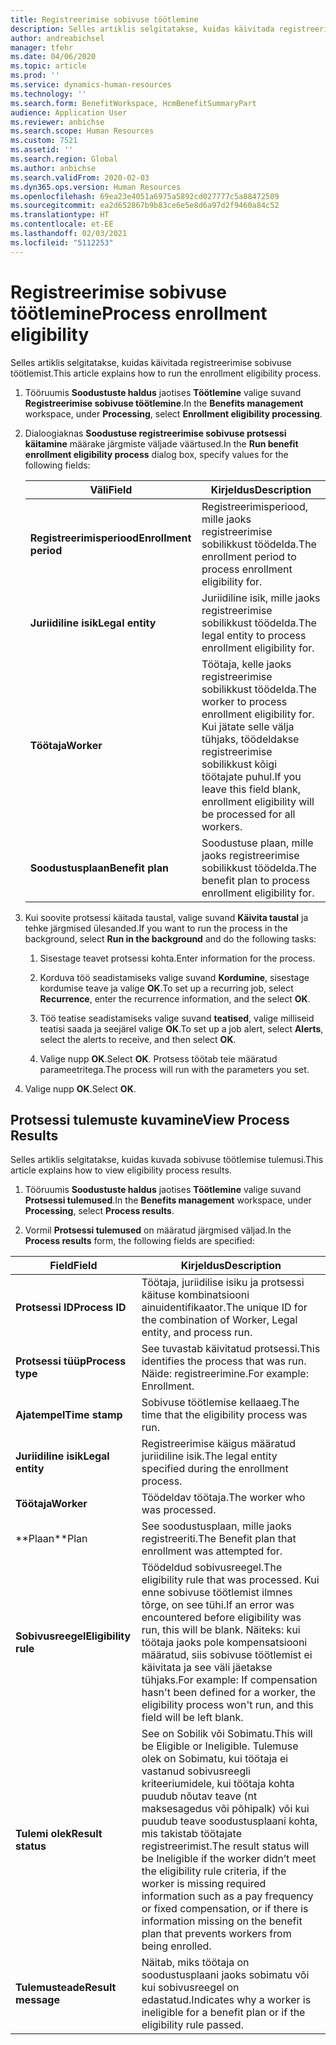 ```yaml
---
title: Registreerimise sobivuse töötlemine
description: Selles artiklis selgitatakse, kuidas käivitada registreerimise sobivuse töötlemist.
author: andreabichsel
manager: tfehr
ms.date: 04/06/2020
ms.topic: article
ms.prod: ''
ms.service: dynamics-human-resources
ms.technology: ''
ms.search.form: BenefitWorkspace, HcmBenefitSummaryPart
audience: Application User
ms.reviewer: anbichse
ms.search.scope: Human Resources
ms.custom: 7521
ms.assetid: ''
ms.search.region: Global
ms.author: anbichse
ms.search.validFrom: 2020-02-03
ms.dyn365.ops.version: Human Resources
ms.openlocfilehash: 69ea23e4051a6975a5892cd027777c5a88472509
ms.sourcegitcommit: ea2d652867b9b83ce6e5e8d6a97d2f9460a84c52
ms.translationtype: HT
ms.contentlocale: et-EE
ms.lasthandoff: 02/03/2021
ms.locfileid: "5112253"
---
```

# <a name="process-enrollment-eligibility"></a><span data-ttu-id="7f4c5-103">Registreerimise sobivuse töötlemine</span><span class="sxs-lookup"><span data-stu-id="7f4c5-103">Process enrollment eligibility</span></span>

<span data-ttu-id="7f4c5-104">Selles artiklis selgitatakse, kuidas käivitada registreerimise sobivuse töötlemist.</span><span class="sxs-lookup"><span data-stu-id="7f4c5-104">This article explains how to run the enrollment eligibility process.</span></span>

1. <span data-ttu-id="7f4c5-105">Tööruumis **Soodustuste haldus** jaotises **Töötlemine** valige suvand **Registreerimise sobivuse töötlemine**.</span><span class="sxs-lookup"><span data-stu-id="7f4c5-105">In the **Benefits management** workspace, under **Processing**, select **Enrollment eligibility processing**.</span></span>

2. <span data-ttu-id="7f4c5-106">Dialoogiaknas **Soodustuse registreerimise sobivuse protsessi käitamine** määrake järgmiste väljade väärtused.</span><span class="sxs-lookup"><span data-stu-id="7f4c5-106">In the **Run benefit enrollment eligibility process** dialog box, specify values for the following fields:</span></span>

   | <span data-ttu-id="7f4c5-107">Väli</span><span class="sxs-lookup"><span data-stu-id="7f4c5-107">Field</span></span> | <span data-ttu-id="7f4c5-108">Kirjeldus</span><span class="sxs-lookup"><span data-stu-id="7f4c5-108">Description</span></span> |
   | --- | --- |
   | <span data-ttu-id="7f4c5-109">**Registreerimisperiood**</span><span class="sxs-lookup"><span data-stu-id="7f4c5-109">**Enrollment period**</span></span> | <span data-ttu-id="7f4c5-110">Registreerimisperiood, mille jaoks registreerimise sobilikkust töödelda.</span><span class="sxs-lookup"><span data-stu-id="7f4c5-110">The enrollment period to process enrollment eligibility for.</span></span> |
   | <span data-ttu-id="7f4c5-111">**Juriidiline isik**</span><span class="sxs-lookup"><span data-stu-id="7f4c5-111">**Legal entity**</span></span> | <span data-ttu-id="7f4c5-112">Juriidiline isik, mille jaoks registreerimise sobilikkust töödelda.</span><span class="sxs-lookup"><span data-stu-id="7f4c5-112">The legal entity to process enrollment eligibility for.</span></span> |
   | <span data-ttu-id="7f4c5-113">**Töötaja**</span><span class="sxs-lookup"><span data-stu-id="7f4c5-113">**Worker**</span></span> | <span data-ttu-id="7f4c5-114">Töötaja, kelle jaoks registreerimise sobilikkust töödelda.</span><span class="sxs-lookup"><span data-stu-id="7f4c5-114">The worker to process enrollment eligibility for.</span></span> <span data-ttu-id="7f4c5-115">Kui jätate selle välja tühjaks, töödeldakse registreerimise sobilikkust kõigi töötajate puhul.</span><span class="sxs-lookup"><span data-stu-id="7f4c5-115">If you leave this field blank, enrollment eligibility will be processed for all workers.</span></span> |
   | <span data-ttu-id="7f4c5-116">**Soodustusplaan**</span><span class="sxs-lookup"><span data-stu-id="7f4c5-116">**Benefit plan**</span></span> | <span data-ttu-id="7f4c5-117">Soodustuse plaan, mille jaoks registreerimise sobilikkust töödelda.</span><span class="sxs-lookup"><span data-stu-id="7f4c5-117">The benefit plan to process enrollment eligibility for.</span></span>

3. <span data-ttu-id="7f4c5-118">Kui soovite protsessi käitada taustal, valige suvand **Käivita taustal** ja tehke järgmised ülesanded.</span><span class="sxs-lookup"><span data-stu-id="7f4c5-118">If you want to run the process in the background, select **Run in the background** and do the following tasks:</span></span>

   1. <span data-ttu-id="7f4c5-119">Sisestage teavet protsessi kohta.</span><span class="sxs-lookup"><span data-stu-id="7f4c5-119">Enter information for the process.</span></span>

   2. <span data-ttu-id="7f4c5-120">Korduva töö seadistamiseks valige suvand **Kordumine**, sisestage kordumise teave ja valige **OK**.</span><span class="sxs-lookup"><span data-stu-id="7f4c5-120">To set up a recurring job, select **Recurrence**, enter the recurrence information, and the select **OK**.</span></span>

   3. <span data-ttu-id="7f4c5-121">Töö teatise seadistamiseks valige suvand **teatised**, valige milliseid teatisi saada ja seejärel valige **OK**.</span><span class="sxs-lookup"><span data-stu-id="7f4c5-121">To set up a job alert, select **Alerts**, select the alerts to receive, and then select **OK**.</span></span>

   4. <span data-ttu-id="7f4c5-122">Valige nupp **OK**.</span><span class="sxs-lookup"><span data-stu-id="7f4c5-122">Select **OK**.</span></span> <span data-ttu-id="7f4c5-123">Protsess töötab teie määratud parameetritega.</span><span class="sxs-lookup"><span data-stu-id="7f4c5-123">The process will run with the parameters you set.</span></span>

4. <span data-ttu-id="7f4c5-124">Valige nupp **OK**.</span><span class="sxs-lookup"><span data-stu-id="7f4c5-124">Select **OK**.</span></span>

## <a name="view-process-results"></a><span data-ttu-id="7f4c5-125">Protsessi tulemuste kuvamine</span><span class="sxs-lookup"><span data-stu-id="7f4c5-125">View Process Results</span></span>

<span data-ttu-id="7f4c5-126">Selles artiklis selgitatakse, kuidas kuvada sobivuse töötlemise tulemusi.</span><span class="sxs-lookup"><span data-stu-id="7f4c5-126">This article explains how to view eligibility process results.</span></span>

1.  <span data-ttu-id="7f4c5-127">Tööruumis **Soodustuste haldus** jaotises **Töötlemine** valige suvand **Protsessi tulemused**.</span><span class="sxs-lookup"><span data-stu-id="7f4c5-127">In the **Benefits management** workspace, under **Processing**, select **Process results**.</span></span>

2.  <span data-ttu-id="7f4c5-128">Vormil **Protsessi tulemused** on määratud järgmised väljad.</span><span class="sxs-lookup"><span data-stu-id="7f4c5-128">In the **Process results** form, the following fields are specified:</span></span>

   | <span data-ttu-id="7f4c5-129">Field</span><span class="sxs-lookup"><span data-stu-id="7f4c5-129">Field</span></span> | <span data-ttu-id="7f4c5-130">Kirjeldus</span><span class="sxs-lookup"><span data-stu-id="7f4c5-130">Description</span></span> |
   | --- | --- |
   | <span data-ttu-id="7f4c5-131">**Protsessi ID**</span><span class="sxs-lookup"><span data-stu-id="7f4c5-131">**Process ID**</span></span> | <span data-ttu-id="7f4c5-132">Töötaja, juriidilise isiku ja protsessi käituse kombinatsiooni ainuidentifikaator.</span><span class="sxs-lookup"><span data-stu-id="7f4c5-132">The unique ID for the combination of Worker, Legal entity, and process run.</span></span> |
   | <span data-ttu-id="7f4c5-133">**Protsessi tüüp**</span><span class="sxs-lookup"><span data-stu-id="7f4c5-133">**Process type**</span></span> | <span data-ttu-id="7f4c5-134">See tuvastab käivitatud protsessi.</span><span class="sxs-lookup"><span data-stu-id="7f4c5-134">This identifies the process that was run.</span></span> <span data-ttu-id="7f4c5-135">Näide: registreerimine.</span><span class="sxs-lookup"><span data-stu-id="7f4c5-135">For example:  Enrollment.</span></span> |
   | <span data-ttu-id="7f4c5-136">**Ajatempel**</span><span class="sxs-lookup"><span data-stu-id="7f4c5-136">**Time stamp**</span></span> | <span data-ttu-id="7f4c5-137">Sobivuse töötlemise kellaaeg.</span><span class="sxs-lookup"><span data-stu-id="7f4c5-137">The time that the eligibility process was run.</span></span> |
   | <span data-ttu-id="7f4c5-138">**Juriidiline isik**</span><span class="sxs-lookup"><span data-stu-id="7f4c5-138">**Legal entity**</span></span> | <span data-ttu-id="7f4c5-139">Registreerimise käigus määratud juriidiline isik.</span><span class="sxs-lookup"><span data-stu-id="7f4c5-139">The legal entity specified during the enrollment process.</span></span> |
   | <span data-ttu-id="7f4c5-140">**Töötaja**</span><span class="sxs-lookup"><span data-stu-id="7f4c5-140">**Worker**</span></span> | <span data-ttu-id="7f4c5-141">Töödeldav töötaja.</span><span class="sxs-lookup"><span data-stu-id="7f4c5-141">The worker who was processed.</span></span> |
   | <span data-ttu-id="7f4c5-142">\*\*Plaan</span><span class="sxs-lookup"><span data-stu-id="7f4c5-142">\*\*Plan</span></span> | <span data-ttu-id="7f4c5-143">See soodustusplaan, mille jaoks registreeriti.</span><span class="sxs-lookup"><span data-stu-id="7f4c5-143">The Benefit plan that enrollment was attempted for.</span></span> |
   | <span data-ttu-id="7f4c5-144">**Sobivusreegel**</span><span class="sxs-lookup"><span data-stu-id="7f4c5-144">**Eligibility rule**</span></span> | <span data-ttu-id="7f4c5-145">Töödeldud sobivusreegel.</span><span class="sxs-lookup"><span data-stu-id="7f4c5-145">The eligibility rule that was processed.</span></span> <span data-ttu-id="7f4c5-146">Kui enne sobivuse töötlemist ilmnes tõrge, on see tühi.</span><span class="sxs-lookup"><span data-stu-id="7f4c5-146">If an error was encountered before eligibility was run, this will be blank.</span></span> <span data-ttu-id="7f4c5-147">Näiteks: kui töötaja jaoks pole kompensatsiooni määratud, siis sobivuse töötlemist ei käivitata ja see väli jäetakse tühjaks.</span><span class="sxs-lookup"><span data-stu-id="7f4c5-147">For example: If compensation hasn't been defined for a worker, the eligibility process won't run, and this field will be left blank.</span></span> |
   | <span data-ttu-id="7f4c5-148">**Tulemi olek**</span><span class="sxs-lookup"><span data-stu-id="7f4c5-148">**Result status**</span></span> | <span data-ttu-id="7f4c5-149">See on Sobilik või Sobimatu.</span><span class="sxs-lookup"><span data-stu-id="7f4c5-149">This will be Eligible or Ineligible.</span></span> <span data-ttu-id="7f4c5-150">Tulemuse olek on Sobimatu, kui töötaja ei vastanud sobivusreegli kriteeriumidele, kui töötaja kohta puudub nõutav teave (nt maksesagedus või põhipalk) või kui puudub teave soodustusplaani kohta, mis takistab töötajate registreerimist.</span><span class="sxs-lookup"><span data-stu-id="7f4c5-150">The result status will be Ineligible if the worker didn’t meet the eligibility rule criteria, if the worker is missing required information such as a pay frequency or fixed compensation, or if there is information missing on the benefit plan that prevents workers from being enrolled.</span></span> |
   | <span data-ttu-id="7f4c5-151">**Tulemusteade**</span><span class="sxs-lookup"><span data-stu-id="7f4c5-151">**Result message**</span></span> | <span data-ttu-id="7f4c5-152">Näitab, miks töötaja on soodustusplaani jaoks sobimatu või kui sobivusreegel on edastatud.</span><span class="sxs-lookup"><span data-stu-id="7f4c5-152">Indicates why a worker is ineligible for a benefit plan or if the eligibility rule passed.</span></span> |

